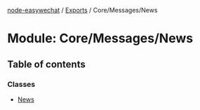 [node-easywechat](../README.md) / [Exports](../modules.md) / Core/Messages/News

# Module: Core/Messages/News

## Table of contents

### Classes

- [News](../classes/Core_Messages_News.News.md)
